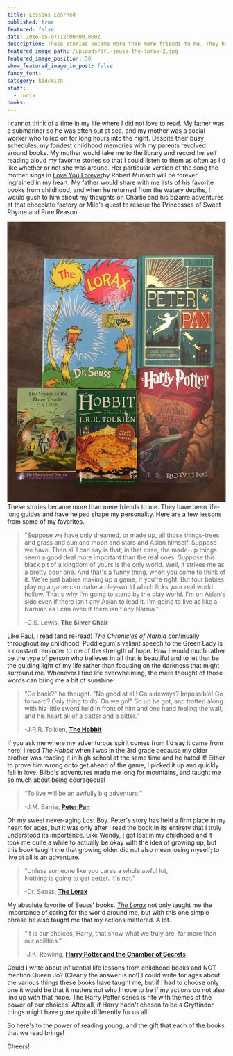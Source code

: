 ```yaml
---
title: Lessons Learned
published: true
featured: false
date: 2016-05-07T12:00:00.000Z
description: These stories became more than mere friends to me. They have been life-long guides and have helped shape my personality. Here are a few lessons from some of my favorites.
featured_image_path: /uploads/dr.-seuss-the-lorax-2.jpg
featured_image_position: 50
show_featured_image_in_post: false
fancy_font:
category: kidsmith
staff:
  - india
books:
---
```



I cannot think of a time in my life where I did not love to read. My father was a submariner so he was often out at sea, and my mother was a social worker who toiled on for long hours into the night. Despite their busy schedules, my fondest childhood memories with my parents revolved around books. My mother would take me to the library and record herself reading aloud my favorite stories so that I could listen to them as often as I'd like whether or not she was around. Her particular version of the song the mother sings in [Love You Forever](https://www.brooklinebooksmith-shop.com/book/9780920668375)by Robert Munsch will be forever ingrained in my heart. My father would share with me lists of his favorite books from childhood, and when he returned from the watery depths, I would gush to him about my thoughts on Charlie and his bizarre adventures at that chocolate factory or Milo's quest to rescue the Princesses of Sweet Rhyme and Pure Reason.

![](/uploads/versions/india-blog---x----2248-2871x---.jpg)These stories became more than mere friends to me. They have been life-long guides and have helped shape my personality. Here are a few lessons from some of my favorites.

> "Suppose we have only dreamed, or made up, all those things-trees and grass and sun and moon and stars and Aslan himself. Suppose we have. Then all I can say is that, in that case, the made-up things seem a good deal more important than the real ones. Suppose this black pit of a kingdom of yours is the only world. Well, it strikes me as a pretty poor one. And that's a funny thing, when you come to think of it. We're just babies making up a game, if you're right. But four babies playing a game can make a play-world which licks your real world hollow. That's why I'm going to stand by the play world. I'm on Aslan's side even if there isn't any Aslan to lead it. I'm going to live as like a Narnian as I can even if there isn't any Narnia."
>
> -C.S. Lewis, **The Silver Chair**

Like [Paul](https://www.brooklinebooksmith.com/2016/05/04/this-ones-going-out-to-your-moms/), I read (and re-read) *The Chronicles of Narnia* continually throughout my childhood. Puddlegum's valiant speech to the Green Lady is a constant reminder to me of the strength of hope. How I would much rather be the type of person who believes in all that is beautiful and to let that be the guiding light of my life rather than focusing on the darkness that might surround me. Whenever I find life overwhelming, the mere thought of those words can bring me a bit of sunshine!

> “Go back?" he thought. "No good at all! Go sideways? Impossible! Go forward? Only thing to do! On we go!" So up he got, and trotted along with his little sword held in front of him and one hand feeling the wall, and his heart all of a patter and a pitter.”
>
> -J.R.R. Tolkien, [**The Hobbit**](https://www.brooklinebooksmith-shop.com/book/9780618260300)

If you ask me where my adventurous spirit comes from I'd say it came from here! I read *The Hobbit* when I was in the 3rd grade because my older brother was reading it in high school at the same time and he hated it! Either to prove him wrong or to get ahead of the game, I picked it up and quickly fell in love. Bilbo's adventures made me long for mountains, and taught me so much about being courageous!

> “To live will be an awfully big adventure.”
>
> -J.M. Barrie, [**Peter Pan**](https://www.brooklinebooksmith-shop.com/book/9780062362223)

Oh my sweet never-aging Lost Boy. Peter's story has held a firm place in my heart for ages, but it was only after I read the book in its entirety that I truly understood its importance. Like Wendy, I got lost in my childhood and it took me quite a while to actually be okay with the idea of growing up, but this book taught me that growing older did not also mean losing myself; to live at all is an adventure.

> “Unless someone like you cares a whole awful lot,
> <br>Nothing is going to get better. It's not.”
>
> -Dr. Seuss, [**The Lorax**](https://www.brooklinebooksmith-shop.com/book/9780394823379)

My absolute favorite of Seuss' books. [*The Lorax*](https://www.brooklinebooksmith-shop.com/book/9780394823379) not only taught me the importance of caring for the world around me, but with this one simple phrase he also taught me that my actions mattered. A lot.

> “It is our choices, Harry, that show what we truly are, far more than our abilities.”
>
> -J.K. Rowling, [**Harry Potter and the Chamber of Secret**s](https://www.brooklinebooksmith-shop.com/book/9780439064873)

Could I write about influential life lessons from childhood books and NOT mention Queen Jo? (Clearly the answer is no!) I could write for ages about the various things these books have taught me, but if I had to choose only one it would be that it matters not who I hope to be if my actions do not also line up with that hope. The Harry Potter series is rife with themes of the power of our choices! After all, if Harry hadn't chosen to be a Gryffindor things might have gone quite differently for us all!

So here's to the power of reading young, and the gift that each of the books that we read brings!

Cheers!